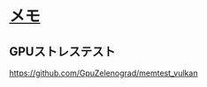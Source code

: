 # [メモ](https://marimelon.github.io/note/memo)

## GPUストレステスト
https://github.com/GpuZelenograd/memtest_vulkan